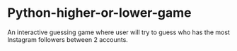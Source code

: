 # Python-higher-or-lower-game
An interactive guessing game where user will try to guess who has the most Instagram followers between 2 accounts.
